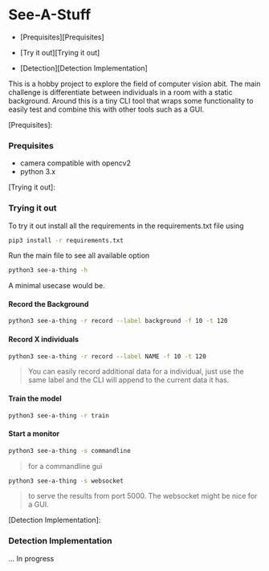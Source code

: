 # See-A-Stuff

*  [Prequisites][Prequisites]

*  [Try it out][Trying it out]

*  [Detection][Detection Implementation]

This is a hobby project to explore the field of computer vision abit. The main challenge is differentiate between
individuals in a room with a static background. Around this is a tiny CLI tool that wraps some functionality to easily
test and combine this with other tools such as a GUI. 

[Prequisites]:
### Prequisites
  * camera compatible with opencv2 
  * python 3.x

[Trying it out]: 
### Trying it out

To try it out install all the requirements in the requirements.txt file using
```bash
pip3 install -r requirements.txt
```

Run the main file to see all available option

```bash
python3 see-a-thing -h
```

A minimal usecase would be.

#### Record the Background 
```bash
python3 see-a-thing -r record --label background -f 10 -t 120
```
#### Record X individuals
```bash
python3 see-a-thing -r record --label NAME -f 10 -t 120
```
> You can easily record additional data for a individual, just use the same label and the CLI will append to the current data it has.

#### Train the model
```bash
python3 see-a-thing -r train
```
#### Start a monitor
```bash
python3 see-a-thing -s commandline
```
> for a commandline gui

```bash
python3 see-a-thing -s websocket
```
> to serve the results from port 5000. The websocket might be nice for a GUI.

[Detection Implementation]:
### Detection Implementation
... In progress
